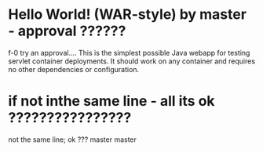 Hello World! (WAR-style) by master - approval ??????
===============
f-0 try an approval....
This is the simplest possible Java webapp for testing servlet container deployments.  It should work on any container and requires no other dependencies or configuration.





















if not inthe same line - all its ok ????????????????
=======
not the same line; ok ??? master
 master
